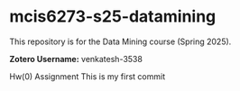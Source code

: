 # mcis6273-s25-datamining
This repository is for the Data Mining course (Spring 2025).

**Zotero Username:** venkatesh-3538

Hw(0) Assignment 
T h i s   i s   m y   f i r s t   c o m m i t  
 